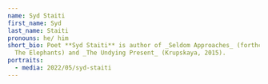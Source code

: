 ```yaml
---
name: Syd Staiti
first_name: Syd
last_name: Staiti
pronouns: he/ him
short_bio: Poet **Syd Staiti** is author of _Seldom Approaches_ (forthcoming,
  The Elephants) and _The Undying Present_ (Krupskaya, 2015).
portraits:
  - media: 2022/05/syd-staiti
---
```

